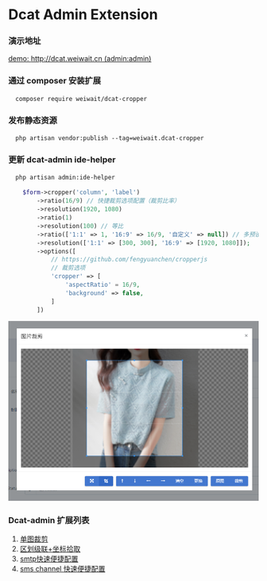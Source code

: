 # Dcat Admin Extension

### 演示地址
[demo: http://dcat.weiwait.cn (admin:admin)](http://dcat.weiwait.cn/admin/demo-distpickers/create 'user: admin psw: admin')

### 通过 composer 安装扩展
```shell
  composer require weiwait/dcat-cropper
```
### 发布静态资源
```shell
  php artisan vendor:publish --tag=weiwait.dcat-cropper
```

 ### 更新 dcat-admin ide-helper
```shell
  php artisan admin:ide-helper
```

```php
    $form->cropper('column', 'label')
        ->ratio(16/9) // 快捷裁剪选项配置（裁剪比率）
        ->resolution(1920, 1080)
        ->ratio(1)
        ->resolution(100) // 等比
        ->ratio(['1:1' => 1, '16:9' => 16/9, '自定义' => null]) // 多预设
        ->resolution(['1:1' => [300, 300], '16:9' => [1920, 1080]]);
        ->options([
            // https://github.com/fengyuanchen/cropperjs
            // 裁剪选项
            'cropper' => [
                'aspectRatio' = 16/9,
                'background' => false,
            ]   
        ])
```

![示例图片](https://github.com/weiwait/images/blob/main/dcat-cropper.png?raw=true)

[comment]: <> (### Donate)

[comment]: <> (![示例图片]&#40;https://github.com/weiwait/images/blob/main/donate.png?raw=true&#41;)

### Dcat-admin 扩展列表
1. [单图裁剪](https://github.com/weiwait/dcat-cropper)
2. [区划级联+坐标拾取](https://github.com/weiwait/dcat-distpicker)
3. [smtp快速便捷配置](https://github.com/weiwait/dcat-smtp)
4. [sms channel 快速便捷配置](https://github.com/weiwait/dcat-easy-sms)
